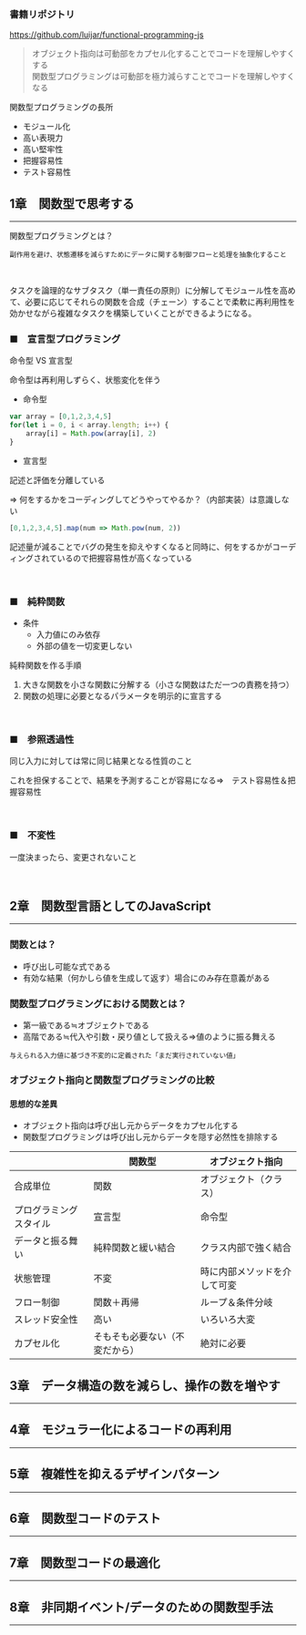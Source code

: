 ### 書籍リポジトリ

https://github.com/luijar/functional-programming-js


> オブジェクト指向は可動部をカプセル化することでコードを理解しやすくする<br/>
> 関数型プログラミングは可動部を極力減らすことでコードを理解しやすくなる


関数型プログラミングの長所
- モジュール化
- 高い表現力
- 高い堅牢性
- 把握容易性
- テスト容易性

## 1章　関数型で思考する
---

関数型プログラミングとは？

    副作用を避け、状態遷移を減らすためにデータに関する制御フローと処理を抽象化すること

<br/>

タスクを論理的なサブタスク（単一責任の原則）に分解してモジュール性を高めて、必要に応じてそれらの関数を合成（チェーン）することで柔軟に再利用性を効かせながら複雑なタスクを構築していくことができるようになる。

### ■　宣言型プログラミング

命令型 VS 宣言型

命令型は再利用しずらく、状態変化を伴う

- 命令型
```javascript
var array = [0,1,2,3,4,5]
for(let i = 0, i < array.length; i++) {
    array[i] = Math.pow(array[i], 2)
}
```
- 宣言型

記述と評価を分離している

=> 何をするかをコーディングしてどうやってやるか？（内部実装）は意識しない
```javascript
[0,1,2,3,4,5].map(num => Math.pow(num, 2))
```

記述量が減ることでバグの発生を抑えやすくなると同時に、何をするかがコーディングされているので把握容易性が高くなっている

<br/>

### ■　純粋関数

- 条件
    - 入力値にのみ依存
    - 外部の値を一切変更しない

純粋関数を作る手順

1. 大きな関数を小さな関数に分解する（小さな関数はただ一つの責務を持つ）
2. 関数の処理に必要となるパラメータを明示的に宣言する

<br/>

### ■　参照透過性

同じ入力に対しては常に同じ結果となる性質のこと

これを担保することで、結果を予測することが容易になる=>　テスト容易性＆把握容易性

<br/>

### ■　不変性

一度決まったら、変更されないこと

<br/>

## 2章　関数型言語としてのJavaScript
---

### 関数とは？
- 呼び出し可能な式である
- 有効な結果（何かしら値を生成して返す）場合にのみ存在意義がある

### 関数型プログラミングにおける関数とは？
- 第一級である≒オブジェクトである
- 高階である≒代入や引数・戻り値として扱える=>値のように振る舞える
```
与えられる入力値に基づき不変的に定義された「まだ実行されていない値」
```

### オブジェクト指向と関数型プログラミングの比較
#### 思想的な差異
- オブジェクト指向は呼び出し元からデータをカプセル化する
- 関数型プログラミングは呼び出し元からデータを隠す必然性を排除する

|             | 関数型              | オブジェクト指向           |
|-------------|--------------------|----------------------|
| 合成単位    | 関数                | オブジェクト（クラス）          |
| プログラミングスタイル | 宣言型              | 命令型               |
| データと振る舞い  | 純粋関数と緩い結合    | クラス内部で強く結合      |
| 状態管理    | 不変                | 時に内部メソッドを介して可変 |
| フロー制御     | 関数＋再帰           | ループ＆条件分岐         |
| スレッド安全性  | 高い                 | いろいろ大変             |
| カプセル化      | そもそも必要ない（不変だから） | 絶対に必要            |

## 3章　データ構造の数を減らし、操作の数を増やす
---
## 4章　モジュラー化によるコードの再利用
---
## 5章　複雑性を抑えるデザインパターン
---
## 6章　関数型コードのテスト
---
## 7章　関数型コードの最適化
---
## 8章　非同期イベント/データのための関数型手法
---